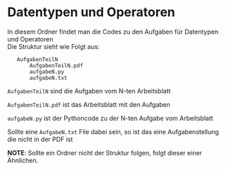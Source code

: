 # Datentypen und Operatoren
 In diesem Ordner findet man die Codes zu den Aufgaben für Datentypen und Operatoren <br>
 Die Struktur sieht wie Folgt aus:
 ```
    AufgabenTeilN
        AufgabenTeilN.pdf
        aufgabeN.py
        aufgabeN.txt
```

`AufgabenTeilN` sind die Aufgaben vom N-ten Arbeitsblatt

`AufgabenTeilN.pdf` ist das Arbeitsblatt mit den Aufgaben

`aufgabeN.py` ist der Pythoncode zu der N-ten Aufgabe vom Arbeitsblatt

Sollte eine `AufgabeN.txt` File dabei sein, so ist das eine Aufgabenstellung die nicht in der PDF ist

**NOTE**: Sollte ein Ordner nicht der Struktur folgen, folgt dieser einer Ähnlichen.
